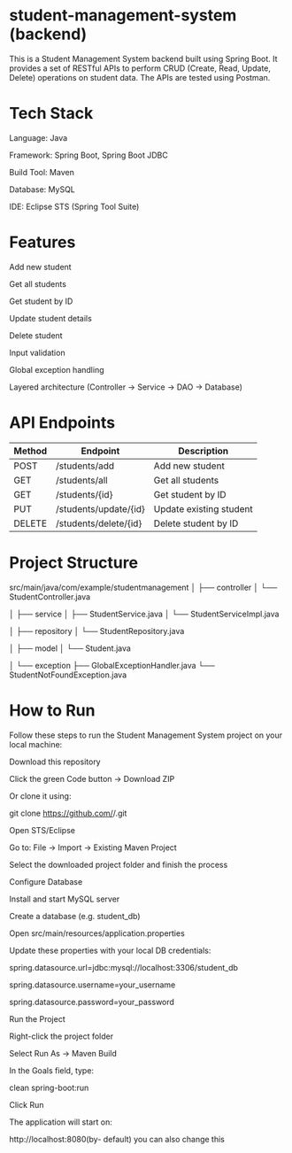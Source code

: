 # student-management-system (backend)
This is a Student Management System backend built using Spring Boot.
It provides a set of RESTful APIs to perform CRUD (Create, Read, Update, Delete) operations on student data.
The APIs are tested using Postman.

# Tech Stack
Language: Java

Framework: Spring Boot, Spring Boot JDBC

Build Tool: Maven

Database: MySQL 

IDE: Eclipse STS (Spring Tool Suite)

# Features
Add new student

Get all students

Get student by ID

Update student details

Delete student

Input validation

Global exception handling

Layered architecture (Controller → Service → DAO → Database)

#  API Endpoints
| Method | Endpoint           | Description          |
|--------|---------------------|-----------------------|
| POST   | /students/add      | Add new student        |
| GET    | /students/all      | Get all students       |
| GET    | /students/{id}     | Get student by ID      |
| PUT    | /students/update/{id} | Update existing student |
| DELETE | /students/delete/{id} | Delete student by ID |

# Project Structure

src/main/java/com/example/studentmanagement
│
├── controller
│   └── StudentController.java

│
├── service
│   ├── StudentService.java
│   └── StudentServiceImpl.java

│
├── repository
│   └── StudentRepository.java

│
├── model
│   └── Student.java

│
└── exception
    ├── GlobalExceptionHandler.java
    └── StudentNotFoundException.java

# How to Run

Follow these steps to run the Student Management System project on your local machine:

Download this repository

Click the green Code button → Download ZIP

Or clone it using:

git clone https://github.com/<your-username>/<repo-name>.git


Open STS/Eclipse

Go to: File → Import → Existing Maven Project

Select the downloaded project folder and finish the process

Configure Database

Install and start MySQL server

Create a database (e.g. student_db)

Open src/main/resources/application.properties

Update these properties with your local DB credentials:

spring.datasource.url=jdbc:mysql://localhost:3306/student_db

spring.datasource.username=your_username

spring.datasource.password=your_password

Run the Project

Right-click the project folder

Select Run As → Maven Build

In the Goals field, type:

clean spring-boot:run

Click Run

The application will start on:

http://localhost:8080(by- default) you can also change this
